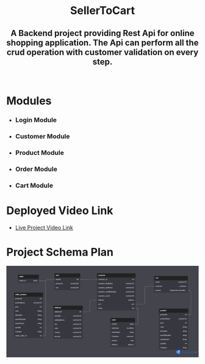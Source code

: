 
<h1 align="center">SellerToCart</h1>
<h2 align="center">A Backend project providing Rest Api for online shopping application. The Api can perform all the crud operation with customer validation on every step.</h2>
<br>
<h1>Modules</h1>
<ul>
<li><h3>Login Module</h3></li>
  <li><h3>Customer Module</h3></li>
  <li><h3>Product Module</h3></li>
  <li><h3>Order Module</h3></li>
  <li><h3>Cart Module</h3></li>
</ul>
<h1>Deployed Video Link</h1>
<ul><li><a target="_blank" href="https://drive.google.com/file/d/17o2alq8DNX1q7yQvpWKVQwQ5uvEYu7OQ/view?usp=sharing">Live Project Video Link</a></li></ul>

# Project Schema Plan

<img src="STSKart.png" />
